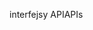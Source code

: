 <span data-ttu-id="49564-101">interfejsy API</span><span class="sxs-lookup"><span data-stu-id="49564-101">APIs</span></span>